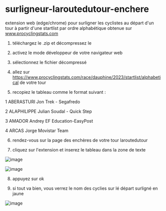 # surligneur-laroutedutour-enchere
extension web (edge/chrome) pour surligner les cyclistes au départ d'un tour à partir d'une startlist par ordre alphabétique obtenue sur www.procyclingstats.com

1. téléchargez le .zip et décompressez le

2. activez le mode développeur de votre navigateur web

3. sélectionnez le fichier décompressé

4. allez sur https://www.procyclingstats.com/race/dauphine/2023/startlist/alphabetical de votre tour

5. recopiez le tableau comme le format suivant :

1	 ABERASTURI Jon	Trek - Segafredo	

2	 ALAPHILIPPE Julian	Soudal - Quick Step	

3	 AMADOR Andrey	EF Education-EasyPost	

4	 ARCAS Jorge	Movistar Team

6. rendez-vous sur la page des enchères de votre tour laroutedutour

7. cliquez sur l'extension et inserez le tableau dans la zone de texte

![image](https://github.com/MRxShoody/surligneur-laroutedutour-enchere/assets/109236654/6d27245d-74d2-4eff-8f31-04c4c8f624f9)
 
![image](https://github.com/MRxShoody/surligneur-laroutedutour-enchere/assets/109236654/67ac17c2-4c2d-4b87-b681-61a7681b77fc)

8. appuyez sur ok 

9. si tout va bien, vous verrez le nom des cyclies sur lé départ surligné en jaune

![image](https://github.com/MRxShoody/surligneur-laroutedutour-enchere/assets/109236654/262885ab-7620-4d6f-b172-b9b3f1101e6f)


